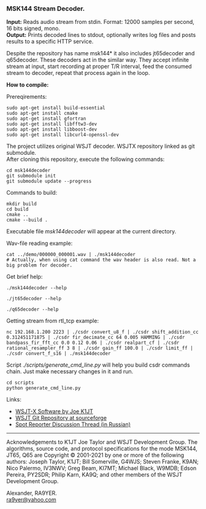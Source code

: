 ### MSK144 Stream Decoder.

**Input:** Reads audio stream from stdin. Format: 12000 samples per second, 16 bits signed, mono.  
**Output:** Prints decoded lines to stdout, optionally writes log files and posts results to a specific HTTP service.  

Despite the repository has name msk144* it also includes jt65decoder and q65decoder. These decoders act in the similar way. They accept infinite stream at input, start recording at proper T/R interval, feed the consumed stream to decoder, repeat that process again in the loop.

**How to compile:**

Prereqirements:

```shell
sudo apt-get install build-essential
sudo apt-get install cmake
sudo apt-get install gfortran
sudo apt-get install libfftw3-dev
sudo apt-get install libboost-dev
sudo apt-get install libcurl4-openssl-dev

```

The project utilizes original WSJT decoder. WSJTX repository linked as git submodule.  
After cloning this repository, execute the following commands:
```shell
cd msk144decoder
git submodule init
git submodule update --progress
```

Commands to build:
```shell
mkdir build
cd build
cmake ..
cmake --build . 
```

Executable file *msk144decoder* will appear at the current directory.

Wav-file reading example:
```shell
cat ../demo/000000_000001.wav | ./msk144decoder
# Actually, when using cat command the wav header is also read. Not a big problem for decoder.
```

Get brief help:
```shell
./msk144decoder --help

./jt65decoder --help

./q65decoder --help
```

Getting stream from rtl_tcp example:
```shell
nc 192.168.1.200 2223 | ./csdr convert_u8_f | ./csdr shift_addition_cc 0.312451171875 | ./csdr fir_decimate_cc 64 0.005 HAMMING | ./csdr bandpass_fir_fft_cc 0.0 0.12 0.06 | ./csdr realpart_cf | ./csdr rational_resampler_ff 3 8 | ./csdr gain_ff 100.0 | ./csdr limit_ff | ./csdr convert_f_s16 | ./msk144decoder
```

Script *./scripts/generate_cmd_line.py* will help you build csdr commands chain. Just make necessary changes in it and run.
```shell
cd scripts
python generate_cmd_line.py
```

Links:  
- [WSJT-X Software by Joe K1JT](https://physics.princeton.edu/pulsar/k1jt/wsjtx.html)
- [WSJT Git Repository at sourceforge](https://sourceforge.net/p/wsjt/wsjtx/ci/master/tree/)
- [Spot Reporter Discussion Thread (in Russian)](http://forum.22dx.ru/viewtopic.php?f=7&t=145)

---
Acknowledgements to K1JT Joe Taylor and WSJT Development Group. The algorithms, source code, and protocol specifications for the mode MSK144, JT65, Q65 are Copyright © 2001-2021 by one or more of the following authors: Joseph Taylor, K1JT; Bill Somerville, G4WJS; Steven Franke, K9AN; Nico Palermo, IV3NWV; Greg Beam, KI7MT; Michael Black, W9MDB; Edson Pereira, PY2SDR; Philip Karn, KA9Q; and other members of the WSJT Development Group.

Alexander, RA9YER.  
ra9yer@yahoo.com
